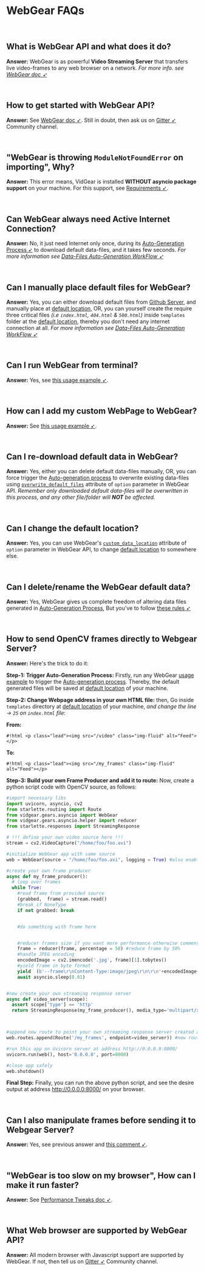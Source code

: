 <!--
===============================================
vidgear library source-code is deployed under the Apache 2.0 License:

Copyright (c) 2019-2020 Abhishek Thakur(@abhiTronix) <abhi.una12@gmail.com>

Licensed under the Apache License, Version 2.0 (the "License");
you may not use this file except in compliance with the License.
You may obtain a copy of the License at

   http://www.apache.org/licenses/LICENSE-2.0

Unless required by applicable law or agreed to in writing, software
distributed under the License is distributed on an "AS IS" BASIS,
WITHOUT WARRANTIES OR CONDITIONS OF ANY KIND, either express or implied.
See the License for the specific language governing permissions and
limitations under the License.
===============================================
-->

# WebGear FAQs

&nbsp;

## What is WebGear API and what does it do?

**Answer:** WebGear is as powerful **Video Streaming Server** that transfers live video-frames to any web browser on a network. _For more info. see [WebGear doc ➶](../../gears/webgear/overview/)_

&nbsp;

## How to get started with WebGear API?

**Answer:** See [WebGear doc ➶](../../gears/webgear/overview/). Still in doubt, then ask us on [Gitter ➶](https://gitter.im/vidgear/community) Community channel.

&nbsp;

## "WebGear is throwing `ModuleNotFoundError` on importing", Why?

**Answer:** This error means, VidGear is installed **WITHOUT asyncio package support** on your machine. For this support, see [Requirements ➶](../../gears/webgear/usage/#requirements).

&nbsp;

## Can WebGear always need Active Internet Connection?

**Answer:** No, it just need Internet only once, during its [Auto-Generation Process ➶](../../gears/webgear/overview/#auto-generation-process) to download default data-files, and it takes few seconds. _For more information see [Data-Files Auto-Generation WorkFlow ➶](../../gears/webgear/overview/#data-files-auto-generation-workflow)_

&nbsp;

## Can I manually place default files for WebGear?

**Answer:** Yes, you can either download default files from [Github Server](https://github.com/abhiTronix/webgear_data), and manually place at [default location](../../gears/webgear/overview/#default-location), OR, you can yourself create the require three critical files _(i.e `index.html`, `404.html` & `500.html`)_  inside `templates` folder at the [default location](../../gears/webgear/overview/#default-location), thereby you don't need any internet connection at all. _For more information see [Data-Files Auto-Generation WorkFlow ➶](../../gears/webgear/overview/#data-files-auto-generation-workflow)_

&nbsp;

## Can I run WebGear from terminal?

**Answer:** Yes, see [this usage example ➶](../../gears/webgear/usage/#running-from-terminal).

&nbsp;

## How can I add my custom WebPage to WebGear?

**Answer:** See [this usage example ➶](../../gears/webgear/advanced/#using-webgear-with-custom-webpage-routes).

&nbsp;

## Can I re-download default data in WebGear?

**Answer:** Yes, either you can delete default data-files manually, OR, you can force trigger the [Auto-generation process](../../gears/webgear/overview/#auto-generation-process) to overwrite existing data-files using [`overwrite_default_files`](../../gears/webgear/params/#webgear-specific-attributes) attribute of `option` parameter in WebGear API. _Remember only downloaded default data-files will be overwritten in this process, and any other file/folder will **NOT** be affected._

&nbsp;

## Can I change the default location?

**Answer:** Yes, you can use WebGear's [`custom_data_location`](../../gears/webgear/params/#webgear-specific-attributes) attribute of `option` parameter in WebGear API, to change [default location](../../gears/webgear/overview/#default-location) to somewhere else.

&nbsp;

## Can I delete/rename the WebGear default data?

**Answer:** Yes, WebGear gives us complete freedom of altering data files generated in [Auto-Generation Process](../../gears/webgear/overview/#auto-generation-process), But you've to follow [these rules ➶](../../gears/webgear/advanced/#rules-for-altering-webgear-files-and-folders)

&nbsp;

## How to send OpenCV frames directly to Webgear Server?

**Answer:** Here's the trick to do it:

**Step-1: Trigger Auto-Generation Process:** Firstly, run any WebGear [usage example](../../gears/webgear/usage/) to trigger the [Auto-generation process](https://github.com/abhiTronix/vidgear/doc/WebGear#auto-generation-process). Thereby, the default generated files will be saved at [default location](../../gears/webgear/overview/#default-location) of your machine.

**Step-2: Change Webpage address in your own HTML file:** then, Go inside `templates` directory at [default location](../../gears/webgear/overview/#default-location) of your machine, _and change the line -> `25` on `index.html` file_:

**From:**

`#!html <p class="lead"><img src="/video" class="img-fluid" alt="Feed"></p>`

**To:**

`#!html <p class="lead"><img src="/my_frames" class="img-fluid" alt="Feed"></p>`

**Step-3: Build your own Frame Producer and add it to route:** Now, create a python script code with OpenCV source, as follows:

```python
#import necessary libs
import uvicorn, asyncio, cv2
from starlette.routing import Route
from vidgear.gears.asyncio import WebGear
from vidgear.gears.asyncio.helper import reducer
from starlette.responses import StreamingResponse

# !!! define your own video source here !!!
stream = cv2.VideoCapture("/home/foo/foo.avi") 

#initialize WebGear app with same source
web = WebGear(source = "/home/foo/foo.avi", logging = True) #also enable `logging` for debugging 

#create your own frame producer
async def my_frame_producer():
  # loop over frames
  while True:
    #read frame from provided source
    (grabbed,  frame) = stream.read()
    #break if NoneType
    if not grabbed: break


    #do something with frame here


    #reducer frames size if you want more performance otherwise comment this line
    frame = reducer(frame, percentage = 50) #reduce frame by 50%
    #handle JPEG encoding
    encodedImage = cv2.imencode('.jpg', frame)[1].tobytes()
    #yield frame in byte format
    yield  (b'--frame\r\nContent-Type:image/jpeg\r\n\r\n'+encodedImage+b'\r\n')
    await asyncio.sleep(0.01)


#now create your own streaming response server
async def video_server(scope):
  assert scope['type'] == 'http'
  return StreamingResponse(my_frame_producer(), media_type='multipart/x-mixed-replace; boundary=frame') #add your frame producer



#append new route to point your own streaming response server created above
web.routes.append(Route('/my_frames', endpoint=video_server)) #new route for your frames producer will be `{address}/my_frames`

#run this app on Uvicorn server at address http://0.0.0.0:8000/
uvicorn.run(web(), host='0.0.0.0', port=8000)

#close app safely
web.shutdown()
```

**Final Step:** Finally, you can run the above python script, and see the desire output at address http://0.0.0.0:8000/ on your browser. 

&nbsp;

## Can I also manipulate frames before sending it to Webgear Server?

**Answer:** Yes, see previous answer and [this comment ➶](https://github.com/abhiTronix/vidgear/issues/111#issuecomment-593053564).

&nbsp;

## "WebGear is too slow on my browser", How can I make it run faster?

**Answer:** See [Performance Tweaks doc ➶](../../gears/webgear/advanced/#performance-enhancements).

&nbsp;

## What Web browser are supported by WebGear API?

**Answer:** All modern browser with Javascript support are supported by WebGear. If not, then tell us on [Gitter ➶](https://gitter.im/vidgear/community) Community channel.

&nbsp;
